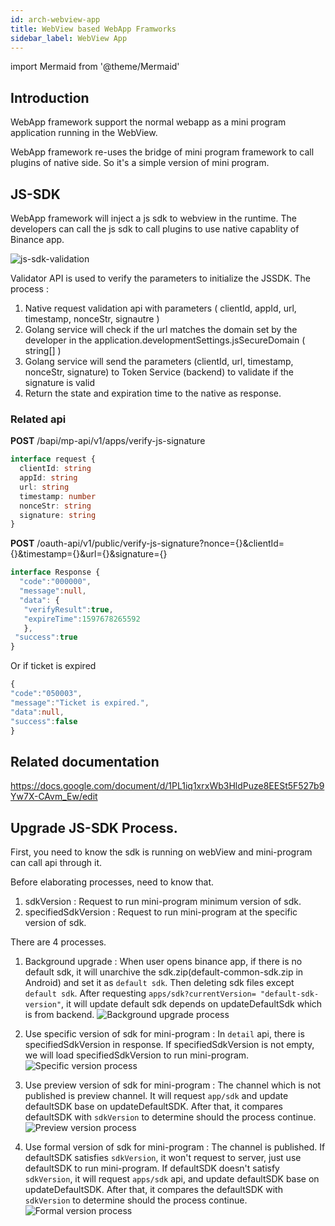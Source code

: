```yaml
---
id: arch-webview-app
title: WebView based WebApp Framworks
sidebar_label: WebView App
---
```


import Mermaid from '@theme/Mermaid'

## Introduction

WebApp framework support the normal webapp as a mini program application running in the WebView.

WebApp framework re-uses the bridge of mini program framework to call plugins of native side. So it's a simple version of mini program.

## JS-SDK

WebApp framework will inject a js sdk to webview in the runtime. The developers can call the js sdk to call plugins to use native capablity of Binance app.

![js-sdk-validation](https://static.devfdg.net/static/mono-static/docs-ui/img/arch/js-sdk-validation-flow.jpg)

Validator API is used to verify the parameters to initialize the JSSDK. The process :

1. Native request validation api with parameters ( clientId, appId, url, timestamp, nonceStr, signautre )
2. Golang service will check if the url matches the domain set by the developer in the application.developmentSettings.jsSecureDomain ( string[] )
3. Golang service will send the parameters (clientId, url, timestamp, nonceStr, signature) to Token Service (backend) to validate if the signature is valid
4. Return the state and expiration time to the native as response.


### Related api

**POST** /bapi/mp-api/v1/apps/verify-js-signature 

```ts
interface request {
  clientId: string
  appId: string
  url: string
  timestamp: number
  nonceStr: string
  signature: string
}
```

**POST** /oauth-api/v1/public/verify-js-signature?nonce={}&clientId={}&timestamp={}&url={}&signature={}

```ts
interface Response {
  "code":"000000",
  "message":null,
  "data": {
   "verifyResult":true,
   "expireTime":1597678265592
   },
 "success":true
}
```

Or if ticket is expired
```ts
{
"code":"050003",
"message":"Ticket is expired.",
"data":null,
"success":false
}
```

## Related documentation

https://docs.google.com/document/d/1PL1iq1xrxWb3HldPuze8EESt5F527b9Yw7X-CAvm_Ew/edit

## Upgrade JS-SDK Process.
First, you need to know the sdk is running on webView and mini-program can call api through it.

Before elaborating processes, need to know that.
1. sdkVersion : Request to run mini-program minimum version of sdk.
2. specifiedSdkVersion : Request to run mini-program at the specific version of sdk.

There are 4 processes.

1. Background upgrade : When user opens binance app, if there is no default sdk, it will unarchive the sdk.zip(default-common-sdk.zip in Android) and set it as `default sdk`.
Then deleting sdk files except `default sdk`.
After requesting `apps/sdk?currentVersion= "default-sdk-version"`, it will update default sdk depends on updateDefaultSdk which is from backend. 
![Background upgrade process](https://static.devfdg.net/static/mono-static/docs-ui/img/arch/mutiple-sdk-background-sdk-process.png)

2. Use specific version of sdk for mini-program : In `detail` api, there is specifiedSdkVersion in response. If specifiedSdkVersion is not empty, we will load specifiedSdkVersion to run mini-program.
![Specific version process](https://static.devfdg.net/static/mono-static/docs-ui/img/arch/mutiple-sdk-open-mp-specific-version.png)

3. Use preview version of sdk for mini-program : The channel which is not published is preview channel. It will request `app/sdk` and update defaultSDK base on updateDefaultSDK. After that, it compares defaultSDK with `sdkVersion` to determine should the process continue.
![Preview version process](https://static.devfdg.net/static/mono-static/docs-ui/img/arch/mutiple-sdk-open-mp-review-version.png)

4. Use formal version of sdk for mini-program : The channel is published. If defaultSDK satisfies `sdkVersion`, it won't request to server, just use defaultSDK to run mini-program.
If defaultSDK doesn't satisfy `sdkVersion`, it will request `apps/sdk` api, and update defaultSDK base on updateDefaultSDK. After that, it compares the defaultSDK with `sdkVersion` to determine should the process continue.
![Formal version process](https://static.devfdg.net/static/mono-static/docs-ui/img/arch/mutiple-sdk-open-mp-formal.png)
